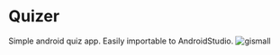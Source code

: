 # Quizer
Simple android quiz app.
Easily importable to AndroidStudio.
![gismall](https://user-images.githubusercontent.com/30477366/39020390-fe6a4164-442c-11e8-8292-78129b6700c5.gif)
